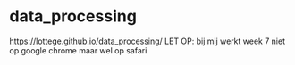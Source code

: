 # data_processing
https://lottege.github.io/data_processing/
LET OP: bij mij werkt week 7 niet op google chrome maar wel op safari
